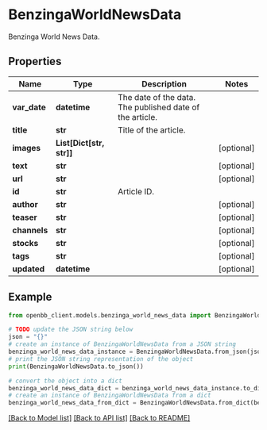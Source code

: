 # BenzingaWorldNewsData

Benzinga World News Data.

## Properties

Name | Type | Description | Notes
------------ | ------------- | ------------- | -------------
**var_date** | **datetime** | The date of the data. The published date of the article. | 
**title** | **str** | Title of the article. | 
**images** | **List[Dict[str, str]]** |  | [optional] 
**text** | **str** |  | [optional] 
**url** | **str** |  | [optional] 
**id** | **str** | Article ID. | 
**author** | **str** |  | [optional] 
**teaser** | **str** |  | [optional] 
**channels** | **str** |  | [optional] 
**stocks** | **str** |  | [optional] 
**tags** | **str** |  | [optional] 
**updated** | **datetime** |  | [optional] 

## Example

```python
from openbb_client.models.benzinga_world_news_data import BenzingaWorldNewsData

# TODO update the JSON string below
json = "{}"
# create an instance of BenzingaWorldNewsData from a JSON string
benzinga_world_news_data_instance = BenzingaWorldNewsData.from_json(json)
# print the JSON string representation of the object
print(BenzingaWorldNewsData.to_json())

# convert the object into a dict
benzinga_world_news_data_dict = benzinga_world_news_data_instance.to_dict()
# create an instance of BenzingaWorldNewsData from a dict
benzinga_world_news_data_from_dict = BenzingaWorldNewsData.from_dict(benzinga_world_news_data_dict)
```
[[Back to Model list]](../README.md#documentation-for-models) [[Back to API list]](../README.md#documentation-for-api-endpoints) [[Back to README]](../README.md)


